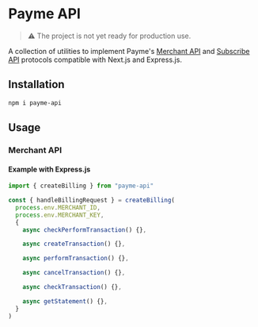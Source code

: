 # Payme API

> :warning: The project is not yet ready for production use.

A collection of utilities to implement Payme's [Merchant API](https://developer.help.paycom.uz/ru/protokol-merchant-api) and [Subscribe API](https://developer.help.paycom.uz/ru/protokol-subscribe-api) protocols compatible with Next.js and Express.js.

## Installation

```bash
npm i payme-api
```

## Usage

### Merchant API

#### Example with Express.js

```typescript
import { createBilling } from "payme-api"

const { handleBillingRequest } = createBilling(
  process.env.MERCHANT_ID,
  process.env.MERCHANT_KEY,
  {
    async checkPerformTransaction() {},

    async createTransaction() {},

    async performTransaction() {},

    async cancelTransaction() {},

    async checkTransaction() {},

    async getStatement() {},
  }
)
```
